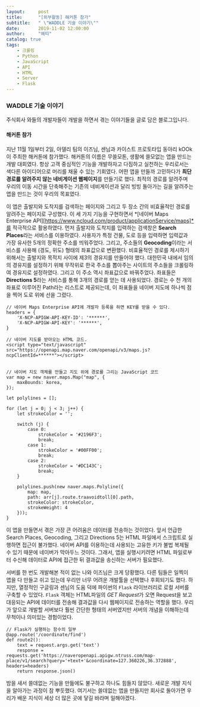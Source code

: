 ```yaml
---
layout:     post
title:      "[외부활동] 해커톤 참가"
subtitle:   " \"WADDLE 기술 이야기\""
date:       2019-11-02 12:00:00
author:     "예띠"
catalog: true
tags:
    - 크롤링
    - Python
    - JavaScript
    - API
    - HTML
    - Server
    - Flask
---
```


### WADDLE 기술 이야기

주식회사 와들의 개발자들이 개발을 하면서 겪는 이야기들을 글로 담은 블로그입니다. 

#### 해커톤 참가
지난 11월 1일부터 2일, 아델리 팀의 이즈님, 센님과 카이스트 프로토타입 동아리 kOOk이 주최한 해커톤에 참가했다. 해커톤의 이름은 무쓸모톤, 생활에 쓸모없는 앱을 만드는 개발 대회였다. 항상 고객 중심적인 기능을 개발하자고 다짐하고 실천하는 우리로서는 색다른 아이디어으로 머리를 채울 수 있는 기회였다. 어떤 앱을 만들까 고민하다가 **최단경로를 알려주지 않는 네비게이션 웹페이지**를 만들기로 했다. 최적의 경로를 알려주며 우리의 이동 시간을 단축해주는 기존의 네비게이션과 달리 빙빙 돌아가는 길을 알려주는 앱을 만드는 것이 우리의 목표였다.

이 앱은 출발지와 도착지를 검색하는 페이지와 그리고 두 장소 간의 비효율적인 경로를 알려주는 페이지로 구성했다. 이 세 가지 기능을 구현하면서 *[네이버 Maps Enterprise API][https://www.ncloud.com/product/applicationService/maps]*를 적극적으로 활용하였다. 먼저 출발지와 도착지를 입력하는 검색창은 **Search Places**라는 서비스를 이용하였다. 사용자가 특정 건물, 도로 등을 입력하면 입력값과 가장 유사한 5개의 정확한 주소를 띄워주었다. 그리고, 주소들의 **Geocoding**이라는 서비스를 사용해 (경도, 위도) 형태의 좌표값으로 변환했다. 비효율적인 경로를 제시하기 위해서는 출발지와 목적지 사이에 제3의 경유지를 만들어야 했다. 대한민국 내에서 임의의 경유지를 설정하기 위해 무작위로 한국 주소를 뽑아주는 사이트의 주소들을 크롤링하여 경유지로 설정하였다. 그리고 이 주소 역시 좌표값으로 바꿔주었다. 좌표들은 **Directions 5**라는 서비스를 통해 3개의 경로를 얻는 데 사용되었다. 경로는 수 천 개의 좌표로 이루어진 Path라는 리스트로 제공되는데, 이 좌표들을 네이버 지도에 하나씩 점을 찍어 도로 위에 선을 그렸다.

```
// 네이버 Maps Enterprise API에 개발자 등록을 하면 KEY를 받을 수 있다.
headers = {
    'X-NCP-APIGW-API-KEY-ID': '******',
    'X-NCP-APIGW-API-KEY': '******',
}

// 네이버 지도를 받아오는 HTML 코드.
<script type="text/javascript" src="https://openapi.map.naver.com/openapi/v3/maps.js?ncpClientId=******"></script>


// 네이버 지도 객체를 만들고 지도 위에 경로를 그리는 JavaScript 코드
var map = new naver.maps.Map("map", {
    maxBounds: korea,
});

let polylines = [];

for (let j = 0; j < 3; j++) {
    let strokeColor = '';

    switch (j) {
        case 0:
            strokeColor = '#2196F3';
            break;
        case 1:
            strokeColor = '#00FF00';
            break;
        case 2:
            strokeColor = '#DC143C';
            break;
    }

    polylines.push(new naver.maps.Polyline({
        map: map,
        path: arr[j].route.traavoidtoll[0].path,
        strokeColor: strokeColor,
        strokeWeight: 4
    }));
}
```

이 앱을 만들면서 겪은 가장 큰 어려움은 데이터를 전송하는 것이었다. 앞서 언급한 Search Places, Geocoding, 그리고 Directions 5는 HTML 파일에서 스크립트로 실행하면 접근이 불가했다. 네이버 API를 이용하는데 사용되는 고유한 키가 불법 복제될 수 있기 때문에 네이버가 막아두느 것이다. 그래서, 앱을 실행시키려면 HTML 파일로부터 수신해 데이터로 API에 접근한 뒤 결과값을 송신하는 서버가 필요했다. 

서버를 한 번도 개발해본 적이 없는 나와 이즈님은 크게 당황했다. 다른 팀들은 일찍이 앱을 다 만들고 쉬고 있는데 우리만 너무 어려운 개발툴을 선택했나 후회되기도 했다. 하지만, 열정적인 구글링과 센님의 도움 덕에 파이썬의 `Flask` 라이브러리로 로컬 서버를 구축할 수 있었다. `Flask` 객체는 HTML파일의 *GET Request*가 오면 Request을 보고 대응되는 API에 데이터를 전송해 결과값을 다시 웹페이지로 전송하는 역할을 했다. 우리가 앞으로 개발할 서버보다 훨씬 간단한 형태의 서버였지만 서버의 개념을 이해하는데 무척이나 의미있는 경험이었다.

```
// Flask가 실행하는 함수의 일부
@app.route('/coordinate/find')
def route2():
    text = request.args.get('text')
    response = requests.get('https://naveropenapi.apigw.ntruss.com/map-place/v1/search?query='+text+'&coordinate=127.360226,36.372888', headers=headers)
    return response.json()
```

밤을 새서 쓸데없는 기능을 만듦에도 불구하고 하나도 힘들지 않았다. 새로운 개발 지식을 알아가는 과정이 참 뿌듯했다. 여기서는 쓸데없는 앱을 만들지만 회사로 돌아가면 우리가 배운 지식이 세상 더 많은 곳에 닿길 바라며 일해야겠다.